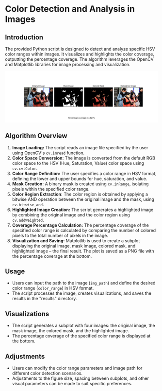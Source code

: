 # Color Detection and Analysis in Images

## Introduction
The provided Python script is designed to detect and analyze specific HSV color ranges within images. It visualizes and highlights the color coverage, outputting the percentage coverage. The algorithm leverages the OpenCV and Matplotlib libraries for image processing and visualization.

![Local Image](./maksssksksss5.png)

## Algorithm Overview
1. **Image Loading:** The script reads an image file specified by the user using OpenCV's `cv.imread` function.
2. **Color Space Conversion:** The image is converted from the default RGB color space to the HSV (Hue, Saturation, Value) color space using `cv.cvtColor`.
3. **Color Range Definition:** The user specifies a color range in HSV format, defining the lower and upper bounds for hue, saturation, and value.
4. **Mask Creation:** A binary mask is created using `cv.inRange`, isolating pixels within the specified color range.
5. **Color Region Extraction:** The color region is obtained by applying a bitwise AND operation between the original image and the mask, using `cv.bitwise_and`.
6. **Highlighted Image Creation:** The script generates a highlighted image by combining the original image and the color region using `cv.addWeighted`.
7. **Coverage Percentage Calculation:** The percentage coverage of the specified color range is calculated by comparing the number of colored pixels to the total number of pixels in the image.
8. **Visualization and Saving:** Matplotlib is used to create a subplot displaying the original image, mask image, colored mask, and highlighted image – the final result. The plot is saved as a PNG file with the percentage coverage at the bottom.

## Usage
- Users can input the path to the image (`img_path`) and define the desired color range (`color_range`) in HSV format.
- The script processes the image, creates visualizations, and saves the results in the "results" directory.

## Visualizations
- The script generates a subplot with four images: the original image, the mask image, the colored mask, and the highlighted image.
- The percentage coverage of the specified color range is displayed at the bottom.

## Adjustments
- Users can modify the color range parameters and image path for different color detection scenarios.
- Adjustments to the figure size, spacing between subplots, and other visual parameters can be made to suit specific preferences.
